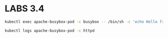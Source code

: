# LABS 3.4

```sh
kubectl exec apache-busybox-pod -c busybox -- /bin/sh -c 'echo Hello from busybox'
```

```sh
kubectl logs apache-busybox-pod -c httpd
```
